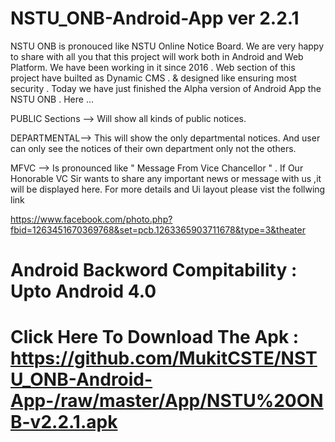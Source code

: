 # NSTU_ONB-Android-App ver 2.2.1
NSTU ONB is pronouced like NSTU Online Notice Board. We are very happy to share with all you that this project will work both in Android and Web Platform. We have been working in it since 2016 . Web section of this project have builted as Dynamic CMS . &amp; designed like ensuring most security . Today we have just finished the Alpha version of Android App the NSTU ONB . 
Here ...

PUBLIC Sections --> Will show all kinds of public notices.

DEPARTMENTAL--> This will show the only departmental notices. And user can only see the notices of their own department only not the others.

MFVC --> Is pronounced like " Message From Vice Chancellor " . If Our Honorable VC Sir wants to share any important news or message with us ,it will be displayed here.
For more details and Ui layout please vist the follwing link 

https://www.facebook.com/photo.php?fbid=1263451670369768&set=pcb.1263365903711678&type=3&theater

# Android Backword Compitability : Upto Android 4.0 

# Click Here To Download The  Apk : https://github.com/MukitCSTE/NSTU_ONB-Android-App-/raw/master/App/NSTU%20ONB-v2.2.1.apk
